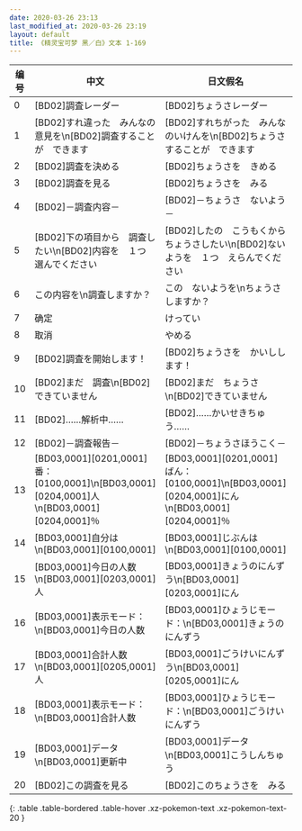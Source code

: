 ```yaml
---
date: 2020-03-26 23:13
last_modified_at: 2020-03-26 23:19
layout: default
title: 《精灵宝可梦 黑／白》文本 1-169
---
```

| 编号 | 中文 | 日文假名 | 日文汉字 |
| ---- | ---- | ---- | --- |
| 0 | [BD02]調査レーダー | [BD02]ちょうさレーダー | [BD02]調査レーダー |
| 1 | [BD02]すれ違った　みんなの意見を\n[BD02]調査することが　できます | [BD02]すれちがった　みんなのいけんを\n[BD02]ちょうさすることが　できます | [BD02]すれ違った　みんなの意見を\n[BD02]調査することが　できます |
| 2 | [BD02]調査を決める | [BD02]ちょうさを　きめる | [BD02]調査を決める |
| 3 | [BD02]調査を見る | [BD02]ちょうさを　みる | [BD02]調査を見る |
| 4 | [BD02]－調査内容－ | [BD02]－ちょうさ　ないよう－ | [BD02]－調査内容－ |
| 5 | [BD02]下の項目から　調査したい\n[BD02]内容を　１つ　選んでください | [BD02]したの　こうもくから　ちょうさしたい\n[BD02]ないようを　１つ　えらんでください | [BD02]下の項目から　調査したい\n[BD02]内容を　１つ　選んでください |
| 6 | この内容を\n調査しますか？ | この　ないようを\nちょうさ　しますか？ | この内容を\n調査しますか？ |
| 7 | 确定 | けってい | 決定 |
| 8 | 取消 | やめる | やめる |
| 9 | [BD02]調査を開始します！ | [BD02]ちょうさを　かいしします！ | [BD02]調査を開始します！ |
| 10 | [BD02]まだ　調査\n[BD02]できていません | [BD02]まだ　ちょうさ\n[BD02]できていません | [BD02]まだ　調査\n[BD02]できていません |
| 11 | [BD02]……解析中…… | [BD02]……かいせきちゅう…… | [BD02]……解析中…… |
| 12 | [BD02]－調査報告－ | [BD02]－ちょうさほうこく－ | [BD02]－調査報告－ |
| 13 | [BD03,0001][0201,0001]番：[0100,0001]\n[BD03,0001][0204,0001]人\n[BD03,0001][0204,0001]％ | [BD03,0001][0201,0001]ばん：[0100,0001]\n[BD03,0001][0204,0001]にん\n[BD03,0001][0204,0001]％ | [BD03,0001][0201,0001]番：[0100,0001]\n[BD03,0001][0204,0001]人\n[BD03,0001][0204,0001]％ |
| 14 | [BD03,0001]自分は\n[BD03,0001][0100,0001] | [BD03,0001]じぶんは\n[BD03,0001][0100,0001] | [BD03,0001]自分は\n[BD03,0001][0100,0001] |
| 15 | [BD03,0001]今日の人数\n[BD03,0001][0203,0001]人 | [BD03,0001]きょうのにんずう\n[BD03,0001][0203,0001]にん | [BD03,0001]今日の人数\n[BD03,0001][0203,0001]人 |
| 16 | [BD03,0001]表示モード：\n[BD03,0001]今日の人数 | [BD03,0001]ひょうじモード：\n[BD03,0001]きょうのにんずう | [BD03,0001]表示モード：\n[BD03,0001]今日の人数 |
| 17 | [BD03,0001]合計人数\n[BD03,0001][0205,0001]人 | [BD03,0001]ごうけいにんずう\n[BD03,0001][0205,0001]にん | [BD03,0001]合計人数\n[BD03,0001][0205,0001]人 |
| 18 | [BD03,0001]表示モード：\n[BD03,0001]合計人数 | [BD03,0001]ひょうじモード：\n[BD03,0001]ごうけいにんずう | [BD03,0001]表示モード：\n[BD03,0001]合計人数 |
| 19 | [BD03,0001]データ\n[BD03,0001]更新中 | [BD03,0001]データ\n[BD03,0001]こうしんちゅう | [BD03,0001]データ\n[BD03,0001]更新中 |
| 20 | [BD02]この調査を見る | [BD02]このちょうさを　みる | [BD02]この調査を見る |
{: .table .table-bordered .table-hover .xz-pokemon-text .xz-pokemon-text-20 }